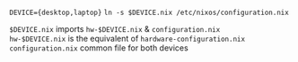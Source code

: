 `DEVICE={desktop,laptop}`
`ln -s $DEVICE.nix /etc/nixos/configuration.nix`

`$DEVICE.nix` imports `hw-$DEVICE.nix` & `configuration.nix`  
`hw-$DEVICE.nix` is the equivalent of `hardware-configuration.nix`  
`configuration.nix` common file for both devices  
